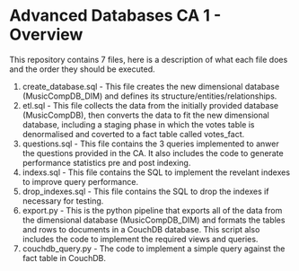 # Advanced Databases CA 1 - Overview
This repository contains 7 files, here is a description of what each file does and the order they should be executed. 

1. create_database.sql - This file creates the new dimensional database (MusicCompDB_DIM) and defines its structure/entities/relationships.
2. etl.sql - This file collects the data from the initially provided database (MusicCompDB), then converts the data to fit the new dimensional database, including a staging phase in which the votes table is denormalised and coverted to a fact table called votes_fact.
3. questions.sql - This file contains the 3 queries implemented to anwer the questions provided in the CA. It also includes the code to generate performance statistics pre and post indexing.
4. indexs.sql - This file contains the SQL to implement the revelant indexes to improve query performance.
5. drop_indexes.sql - This file contains the SQL to drop the indexes if necessary for testing.
6. export.py - This is the python pipeline that exports all of the data from the dimensional database (MusicCompDB_DIM) and formats the tables and rows to documents in a CouchDB database. This script also includes the code to implement the required views and queries.
7. couchdb_query.py - The code to implement a simple query against the fact table in CouchDB.